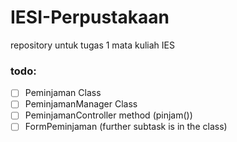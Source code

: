 # IESI-Perpustakaan

repository untuk tugas 1 mata kuliah IES

### todo: 
- [ ] Peminjaman Class
- [ ] PeminjamanManager Class
- [ ] PeminjamanController method (pinjam())
- [ ] FormPeminjaman (further subtask is in the class)